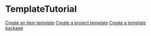 # TemplateTutorial  

[Create an item template](https://docs.microsoft.com/en-us/dotnet/core/tutorials/cli-templates-create-item-template)
[Create a project template](https://docs.microsoft.com/en-us/dotnet/core/tutorials/cli-templates-create-project-template)
[Create a template package](https://docs.microsoft.com/en-us/dotnet/core/tutorials/cli-templates-create-template-package)
